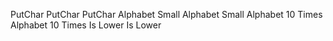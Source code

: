 PutChar
PutChar
PutChar
Alphabet Small
Alphabet Small
Alphabet 10 Times
Alphabet 10 Times
Is Lower
Is Lower
